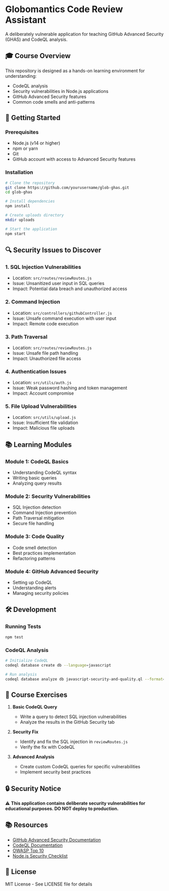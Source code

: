 # Globomantics Code Review Assistant

A deliberately vulnerable application for teaching GitHub Advanced Security (GHAS) and CodeQL analysis.

## 🎓 Course Overview

This repository is designed as a hands-on learning environment for understanding:

- CodeQL analysis
- Security vulnerabilities in Node.js applications
- GitHub Advanced Security features
- Common code smells and anti-patterns

## 🚀 Getting Started

### Prerequisites

- Node.js (v14 or higher)
- npm or yarn
- Git
- GitHub account with access to Advanced Security features

### Installation

```bash
# Clone the repository
git clone https://github.com/yourusername/glob-ghas.git
cd glob-ghas

# Install dependencies
npm install

# Create uploads directory
mkdir uploads

# Start the application
npm start
```

## 🔍 Security Issues to Discover

### 1. SQL Injection Vulnerabilities

- Location: `src/routes/reviewRoutes.js`
- Issue: Unsanitized user input in SQL queries
- Impact: Potential data breach and unauthorized access

### 2. Command Injection

- Location: `src/controllers/githubController.js`
- Issue: Unsafe command execution with user input
- Impact: Remote code execution

### 3. Path Traversal

- Location: `src/routes/reviewRoutes.js`
- Issue: Unsafe file path handling
- Impact: Unauthorized file access

### 4. Authentication Issues

- Location: `src/utils/auth.js`
- Issue: Weak password hashing and token management
- Impact: Account compromise

### 5. File Upload Vulnerabilities

- Location: `src/utils/upload.js`
- Issue: Insufficient file validation
- Impact: Malicious file uploads

## 📚 Learning Modules

### Module 1: CodeQL Basics

- Understanding CodeQL syntax
- Writing basic queries
- Analyzing query results

### Module 2: Security Vulnerabilities

- SQL Injection detection
- Command Injection prevention
- Path Traversal mitigation
- Secure file handling

### Module 3: Code Quality

- Code smell detection
- Best practices implementation
- Refactoring patterns

### Module 4: GitHub Advanced Security

- Setting up CodeQL
- Understanding alerts
- Managing security policies

## 🛠️ Development

### Running Tests

```bash
npm test
```

### CodeQL Analysis

```bash
# Initialize CodeQL
codeql database create db --language=javascript

# Run analysis
codeql database analyze db javascript-security-and-quality.ql --format=sarif-latest
```

## 📝 Course Exercises

1. **Basic CodeQL Query**

   - Write a query to detect SQL injection vulnerabilities
   - Analyze the results in the GitHub Security tab

2. **Security Fix**

   - Identify and fix the SQL injection in `reviewRoutes.js`
   - Verify the fix with CodeQL

3. **Advanced Analysis**
   - Create custom CodeQL queries for specific vulnerabilities
   - Implement security best practices

## 🔒 Security Notice

⚠️ **This application contains deliberate security vulnerabilities for educational purposes. DO NOT deploy to production.**

## 📚 Resources

- [GitHub Advanced Security Documentation](https://docs.github.com/en/enterprise-cloud@latest/code-security)
- [CodeQL Documentation](https://codeql.github.com/docs/)
- [OWASP Top 10](https://owasp.org/www-project-top-ten/)
- [Node.js Security Checklist](https://cheatsheetseries.owasp.org/cheatsheets/Nodejs_Security_Cheat_Sheet.html)

## 📝 License

MIT License - See LICENSE file for details
